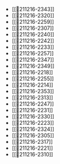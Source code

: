 - [[💬211216-2343]]
- [[💬211216-2320]]
- [[💬211216-2259]]
- [[💬211216-2307]]
- [[💬211216-2240]]
- [[💬211216-2242]]
- [[💬211216-2233]]
- [[💬211216-2257]]
- [[💬211216-2347]]
- [[💬211216-2349]]
- [[💬211216-2218]]
- [[💬211216-2255]]
- [[💬211216-2214]]
- [[💬211216-2353]]
- [[💬211216-2313]]
- [[💬211216-2247]]
- [[💬211216-2231]]
- [[💬211216-2330]]
- [[💬211216-2223]]
- [[💬211216-2324]]
- [[💬211216-2305]]
- [[💬211216-2317]]
- [[💬211216-2221]]
- [[💬211216-2310]]
